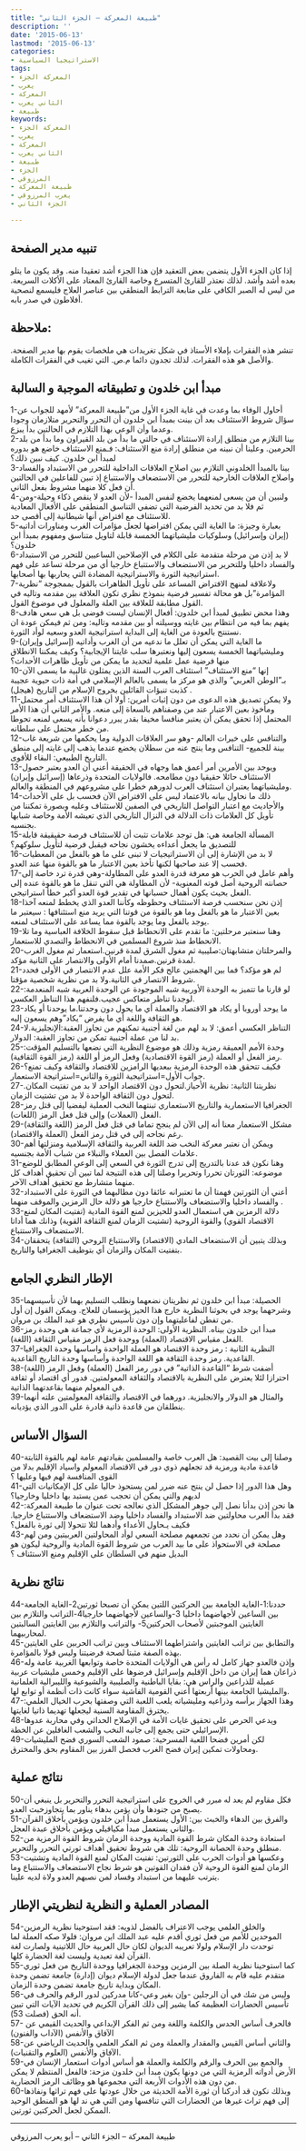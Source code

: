 ```yaml
---
title: "طبيعة المعركة – الجزء الثاني"
description: ''
date: '2015-06-13'
lastmod: '2015-06-13'
categories:
- الاستراتيجيا السياسية
tags:
- المعركة الجزء
- يعرب
- المعركة
- الثاني يعرب
- طبيعة
keywords:
- المعركة الجزء
- يعرب
- المعركة
- الثاني يعرب
- طبيعة
- الجزء
- المرزوقي
- طبيعة المعركة
- يعرب المرزوقي
- الجزء الثاني

---
```

## **تنبيه مدير الصفحة**

إذا كان الجزء الأول يتضمن بعض التعقيد فإن هذا الجزء أشد تعقيدا منه. وقد يكون ما يتلو بعده أشد وأشد. لذلك نعتذر للقارئ المتسرع وخاصة القارئ المعتاد على الأكلات السريعة. من ليس له الصبر الكافي على متابعة الترابط المنطقي بين عناصر العلاج فليسمع لنصحية أفلاطون في صدر بابه.

## **ملاحظة:**

تنشر هذه الفقرات بإملاء الأستاذ في شكل تغريدات هي ملخصات يقوم بها مدير الصفحة. والأصل هو هذه الفقرات. لذلك تجدون دائما م.ص. التي تغيب في الفقرات الكاملة.

## **مبدأ ابن خلدون و تطبيقاته الموجبة و السالبة**

1-أحاول الوفاء بما وعدت في غاية الجزء الأول من”طبيعة المعركة” لأمهد للجواب عن سؤال شروط الاستئناف بعد أن بينت بمبدأ ابن خلدون أن التحرر والتحرير متلازمان وجودا وعدما وأن الوعي بهذا التلازم في الحالتين بدأ يبزع.  
2-بينا التلازم من منطلق إرادة الاستئناف في حالتي ما بدأ من بلد القيراون وما بدأ من بلد الحرمين. وعلينا أن نبينه من منطلق إرادة منع الاستئناف: فـمنع الاستئناف خاضع هو بدوره لمبدأ ابن خلدون. كيف نبين ذلك؟  
3-بينا بالمبدأ الخلدوني التلازم بين اصلاح العلاقات الداخلية للتحرر من الاستبداد والفساد واصلاح العلاقات الخارحية للتحرر من الاستضعاف والاستتباع إذ تبين للفاعلين في الحالتين أن فعل كلا منهما مشروط بفعل الثاني.  
4-ولنبين أن من يسعى لمنعهما يخضع لنفس المبدأ -لأن العدو لا ينقص ذكاء وحيلة-ومن ثم فلا بد من تحديد الفرضية التي تضفي التناسق المنطقي على الأفعال المعادية للاستئناف مع افتراض أنها شيطانية إلى أقصى حد.  
5-بعبارة وجيزة: ما الغاية التي يمكن افتراضها لجعل مؤامرات الغرب ومناورات أداتيه (إيران وإسرائيل) وسلوكيات مليشياتهما الخمسة قابلة لتاويل متناسق ومفهوم بمبدأ ابن خلدون؟  
6-لا بد إذن من مرحلة متقدمة على الكلام في الإصلاحين الساعيين للتحرر من الاستبداد والفساد داخليا وللتحرير من الاستضعاف والاستتباع خارجيا أي من مرحلة تساعد على فهم استراتيجية الثورة والاستراتيجية المضادة التي يحاربها بها أصحابها.  
7-ولاعلاقة لمنهج الافتراض المساعد على تأويل الظاهرات بالقول بممجوجة “نظرية المؤامرة”بل هو محالة تفسير فرضية بنموذج نظري تكون العلاقة بين مقدمه وتاليه في القول مطابقة للعلاقة بين العلة والمعلول في موضوع القول.  
8-وهذا محض تطبيق لمبدأ ابن خلدون: أفعال الإنسان ليست فوضى بل هي سعي هادف يفهم بما فيه من انتظام بين غايته ووسيلته أو بين مقدمه وتاليه: ومن ثم فيمكن عودة ان نستنتج بالعودة من الغاية إلى البداية استراتيجية العدو وسعيه لوأد الثورة.  
9-ما الغاية التي يمكن أن تعلل ما ندعيه من أن الغرب وأداتيه (إسرائيل وإيران) ومليشياتهما الخمسة يسعون إليها ونعتبرها سلب غايتنا الإيجابية؟ وكيف يمكننا الانطلاق منها فرضية عمل علمية لتحديد ما يمكن من تأويل ظاهرات الأحداث؟  
10-إنها “منع الاستئناف” استئناف العرب السنة الذين يمثلون غالبية ما يسمى الآن بـ”الوطن العربي” والذي هو مركز ما يسمى بالعالم الإسلامي في أمة ذات حيوية عجيبة كذبت تنبؤات القائلين بخروج الإسلام من التاريخ (هيجل) .  
11-ولا يمكن تصديق هذه الدعوى من دون إثبات أمرين: أولا أن هذا الاستئناف أمر محتمل ومأخوذ بعين الاعتبار عند من وصفناهم بالسعاة إلى منعه. والأمر الثاني أن هذا الأمر المحتمل إذا تحقق يمكن أن يعتبر منافسا مخيفا بقدر يبرر دعوانا بأنه يسعى لمنعه تحوطا من خطر محتمل على سلطانه.  
12-والتنافس على خيرات العالم -وهو سر العلاقات الدولية وما يحكمها من شريعة غاب بينة للجميع- التنافس وما ينتج عنه من سطلان يخضع عندما يذهب إلى غايته إلى منطق التاريخ الطبيعي: البقاء للأقوى.  
13-ويوحد بين الأمرين أمر أعمق هما وجهاه في الحقيقة أعني أن العدو يعتبر حصول الاستئناف حائلا حقيقيا دون مطامحه. فالولايات المتحدة وذرعاها (إسرائيل وإيران) ومليشياتهما يعتبران استئناف العرب لدورهم خطرا على مشروعهم في المنطقة والعالم.  
14-ذلك ما نحاول بيانه بالاعتماد ليس على الافتراض الآن فحسب بل على الأحداث والأحاديث مع اعتبار التواصل التاريخي في الصفين للاستئناف وعليه وبصورة تمكننا من تأويل كل العلامات ذات الدلالة في النزال التاريخي الذي تعيشه الأمة وخاصة شبابها بجنسيه.  
15-المسألة الجامعة هي: هل توجد علامات تثبت أن للاستئناف فرصة حقيقيقة قابلة للتصديق ما يجعل أعداءه يخشون نجاحه فيقبل فرضية لتأويل سلوكهم؟  
16-لا بد من الإشارة إلى أن الاستراتيجيات لا تبنى على ما هو بالفعل من المعطيات فحسب إلا عند صاحبها لكنها تأخذ بعين الاعتبار ما هو بالقوة منها عند العدو.  
17-وأهم عامل في الحرب هو معرفة قدرة العدو على المطاولة-وهي قدرة ترد خاصة إلى حصانته الروحية أصل قوته المعنوية- لأن المطاولة هي التي تنقل ما هو بالقوة عنده إلى الفعل بحيث يكون أهمال حسبانها في تقدير قوة العدو أكبر خطأ استراتيجي.  
18-إذن نحن سنحسب فرصة الاستئناف وحظوظه وكأننا العدو الذي يخطط لمنعه آخذا بعين الاعتبار ما هو بالفعل وما هو بالقوة من قوتنا التي يريد منع استئنافها : سيعتبر ما يوجد بالفعل وما يوجد بالقوة مما يساعد على الاستئناف لمنعه.  
19-وهنا سنعتبر مرحلتين: ما تقدم على الانحطاط قبل سقوط الخلافة العباسية وما تلا الانحطاط منذ شروع المسلمين في الانحطاط والتصدي للاستعمار.  
20-والمرحلتان متشابهتان:صليبية ثم مغول الشرق لمدة قرنين.استعمار ثم مغول الغرب لمدة قرنين.صمدنا أمام الأولى والانتصار على الثانية مؤكد.  
21-لم هو مؤكد؟ فما بين الهجمتين عالج فكر الأمة علل عدم الانتصار في الأولى فحدد شروط الانتصار في الثانية.ولا بد من نظرية شخصية مؤقتا.  
22-لو قارنا ما تتميز به الوحدة الأوربية شبه الموجودة عن الوحدة العربية شبه المنعدمة: لوجدنا تناظر متعاكس عجيب.فلنفهم هذا التناظر العكسي.  
23-ما يوحد أوروبا أو يكاد هو الاقتصاد والعملة أي ما يحول دون وحدتنا.ما يوحدنا أو يكاد هو الثقافة واللغة أي ما يفرض “يكاد”وهم يسعون إليه.  
24-التناظر العكسي أعمق: لا بد لهم من لغة أجنبية تمكنهم من تجاوز العقبة:الإنجليزية.لا بد لنا من عملة أجنبية تمكن من تجاوز العقبة: الدولار.  
25-وحدة الأمم العميقة رمزية وذلك هو موضوع النظرية التي نضعها بالتسليم المؤقت: رمز الفعل أو العملة (رمز القوة الاقتصادية) وفعل الرمز أو اللغة (رمز القوة الثقافية).  
26-فكيف تتحقق هذه الوحدة الرمزية ببعديها الرامزين للاقتصاد والثقافة وكيف تمنع؟ جواب الأول=استراتيجية الثورة والثاني=استراتيجة الاستعمار.  
27-نظريتنا الثانية: نظرية الأحياز.لتحول دون الاقتصاد الواحد لا بد من تفتيت المكان. لتحول دون الثقافة الواحدة لا بد من تشتيت الزمان.  
28-الجغرافيا الاستعمارية والتاريخ الاستعماري تبنتهما النخب العملية ليفضيا إلى قتل رمز الفعل (العملات) وإلى قتل فعل الرمز (اللغات).  
29-مشكل الاستعمار معنا أنه إلى الآن لم ينجح تماما في قتل فعل الرمز (اللغة والثقافة) رغم نجاحه إلى في قتل رمز الفعل (العملة والاقتصاد).  
30-ويمكن أن نعتبر معركة النخب ضد اللغة العربية والثقافة الإسلامية ومنزلتها أهم علامات الفصل بين العملاء والنبلاء من شباب الأمة بجنسيه.  
31-وهنا نكون قد عدنا بالتدريج إلى تدرج الثورة في السعي إلى الوعي المطابق للوضع موضوعه: الثورتان تحررا وتحريرا وصلتا إلى هذه النتيجة لما تبين أن تحقيق أهداف كل منهما متشارط مع تحقيق أهداف الآخر.  
32-أعني أن الثورتين فهمتا أن ما تعتبرانه عائقا دون مطالبهما في الثورة على الاستبداد والفساد داخليا والاستضعاف والاستتباع خارجيا هو دلالة حال الرمزين والموقف منهما .  
33-دلالة الرمزين هي استعمال العدو للحيزين لمنع القوة المادية (تفتيت المكان لمنع الاقتصاد القوي) والقوة الروحية (تشتيت الزمان لمنع الثقافة القوية) وذانك هما أداتا الاستضعاف والاستتباع.  
34-وبذلك يتبين أن الاستضعاف المادي (الاقتصاد) والاستتباع الروحي (الثقافة) يتحققان بتفتيت المكان والزمان أي بتوظيف الجغرافيا والتاريخ.

## **الإطار النظري الجامع**

35-الحصيلة: مبدأ ابن خلدون ثم نظريتان نضعهما ونطلب التسليم بهما لأن تأسيسهما وشرحهما يوجد في بحوثنا النظرية خارج هذا الحيز يؤسسان للعلاج. ويمكن القول إن أول من تفطن لفاعليتهما وإن دون تأسيس نظري هو عبد الملك بن مروان.  
36-مبدأ ابن خلدون بيناه. النظرية الأولى: الوحدة الرمزية لأي جماعة هي وحدة رمز الفعل مقياس الاقتصاد (العملة) ووحدة فعل الرمز مقياس الثقافة (اللغة).  
37-النظرية الثانية : رمز وحدة الاقتصاد هو العملة الواحدة واساسها وحدة الجغرافيا القاعدية. رمز وحدة الثقافة هو اللغة الواحدة وأساسها وحدة التاريخ القاعدية.  
38-أضفت شرط “القاعدة الذاتية” في دور رمز الفعل (العملة) وفعل الرمز (اللغة) احترازا لئلا يعترض على النظرية بالاقتصاد والثقافة المعولمتين. فدور أي اقتصاد أو ثقافة في المعولم منهما بقاعدتهما الذاتية.  
39-والمثال هو الدولار والانجليزية. دورهما في الاقتصاد والثقافة المعولمتين علته أنهما ينطلقان من قاعدة ذاتية قادرة على الدور الذي يؤديانه.

## **السؤال الأساس**

40-وصلنا إلى بيت القصيد: هل العرب خاصة والمسلمين بقيادتهم عامة لهم بالقوة الثابتة قاعدة مادية ورمزية قد تجعلهم ذوي دور في الاقتصاد المعولم واسياد الإقليم بدلا من القوى المنافسة لهم فيها وعليها ؟  
41-وهل هذا الدور إذا حصل لن ينتج عنه ضرر لمن يستحوذ حاليا على كل الإمكانيات التي لديهم والتي يمكن أن تحجب عمن يستبد بها داخليا وخارجيا؟  
42-ها نحن إذن بدأنا نصل إلى جوهر المشكل الذي نعالجه تحت عنوان ما طبيعة المعركة: فقد بدأ العرب محاولتين ضد الاستبداد والفساد داخليا وضد الاستضعاف والاستتباع خارجيا. فكيف يـحاول الأعداء وأدهما لئلا تتحولا إلى ثورة بالفعل؟  
43-وهل يمكن أن نحدد من تجمعهم مصلحة السعي لوأد المحاولتين العربيتين ومن لهم مصلحة في الاستحواذ على ما بيد العرب من شروط القوة المادية والروحية ليكون هو البديل منهم في السلطان على الإقليم ومنع الاستئناف ؟

## **نتائج نظرية**

44-حددنا:1-الغاية الجامعة بين الحركتين اللتين يمكن أن تصبحا ثورتين2-الغاية الجامعة بين الساعين لأجهاضهما داخليا 3-والساعين لأجهاضهما خارجيا4-التراتب والتلازم بين الغايتين الموجبتين لأصحاب الحركتين5- والتراتب والتلازم بين الغايتين السالبتين لمحاربيهما.  
45-والتطابق بين تراتب الغايتين واشتراطهما الاستئناف وبين تراتب الحربين على الغايتين بهذه الصفة مثبتا لصحة فرضيتنا وليس قولا بالمؤامرة.  
46-وإذن فالعدو جهاز كامل له رأس هي الولايات المتحدة خاصة وتوابعها الغربية عامة وله ذراعان هما إيران من داخل الإقليم وإسرائيل فرضوها على الإقليم وخمس مليشيات عربية عميلة للذراعين والراس هي: بقايا الباطنية والصليبية والشيوعية والليبرالية العلمانية والمليشيا الجامعة بينها أربعتها أعني القومية الفاشية سواء كانت ذات أنظمة أو توابع لها.  
47-وهذا الجهاز برأسه وذراعيه ومليشياته يلعب اللعبة التي وصفتها بحرب الخيال العلمي: يخترق المقاومة السنية ليجعلها تهديما ذاتيا لغايتها.  
48-ويدعي الحرص على تحقيق غايات الأمة في الإصلاح الحداثي وفي محاربة عدوها الإسرائيلي حتى يجمع إلى جانبه النخب والشعب الغافلين عن الخطة.  
49-لكن أمرين فضحا اللعبة المسرحية: صمود الشعب السوري فضح المليشيات ومحاولات تمكين إيران فضح الغرب فحصل الفرز بين المقاوم بحق والمخترق.

## **نتائج عملية**

50-فكل مقاوم لم يعد له مبرر في الخروج على استراتيجية التحرر والتحرير بل ينبغي أن يصبح من جنودها وأن يؤمن بدهاء يناور بما يتجاوزخبث العدو.  
51-والفرق بين الدهاء والخبث بين: الأول يستعمل مبدأ ابن خلدون ويؤمن بأخلاق القرآن والثاني يستعمل مبدأ مكيافيلي ويؤمن بأخلاق عبدة العجل.  
52-استعادة وحدة المكان شرط القوة المادية ووحدة الزمان شروط القوة الرمزية من منطلق وحدة الحصانة الروحية: تلك هي شروط تحقيق أهداف ثورتي التحرر والتحرير.  
53-وعكسها هو أدوات الحرب على الثورتين: تفتيت المكان لمنع القوة المادية وتشتيت الزمان لمنع القوة الروحية لأن فقدان القوتين هو شرط نجاح الاستضعاف والاستتباع وما يترتب عليهما من استبداد وفساد لمن نصبهم العدو ولاة لديه علينا.

## **المصادر العملية و النظرية لنظريتي الإطار**

54-والخلق العلمي يوجب الاعتراف بالفضل لذويه: فقد استوحينا نظرية الرمزين الموحدين للأمم من فعل ثوري أقدم عليه عبد الملك ابن مروان: فلولا صكه العملة لما توحدت دار الإسلام ولولا تعريبه الديوان لكان حال العربية حال اللاتينية ولصارت لغة القرآن لغة تعبدية وليست لغة الحضارة كلها.  
55-كما استوحينا نظرية الصلة بين الرمزين ووحدة الجغرافيا ووحدة التاريخ من فعل ثوري متقدم عليه قام به الفاروق عندما جعل لدولة الإسلام ديوان (إدارة) جامعة تضمن وحدة المكان وبداية تاريخ جامعة تضمن وحدة الزمان.  
56-وليس من شك في أن الرجلين -وإن بغير وعي-كانا مدركين لدور الرقم والحرف في تأسيس الحضارات العظيمة كما يشير إلى ذلك القرآن الكريم في تحديد الآيات التي تبين أنه الحق (فصلت 53).  
57- فالحرف أساس الحدس والكلمة واللغة ومن ثم الفكر الإبداعي والحديث القيمي عن الآفاق والأنفس (الآداب والفنون)  
58-والثاني أساس القيس والمقدار والعملة ومن ثم الفكر العلمي والحديث الرياضي عن الآفاق والأنفس (العلوم والتقنيات).  
59-والجمع بين الحرف والرقم والكلمة والعملة هو أساس أدوات استعمار الإنسان في الأرض أدواته الرمزية التي من دونها يكون مبدأ ابن خلدون مزحة: فالفعل المنتظم لا يمكن من دون هذه الأدوات الأربعة التي مجموعها هو وظائف الرمز الحضارية.  
60-وبذلك نكون قد أدركنا أن ثورة الأمة الحديثة من خلال عودتها على فهم تراثها ونفاذها إلى فهم تراث غيرها من الحضارات التي تنافسها ومن التي هي ند لها هو المنطق الوحيد الممكن لجعل الحركتين ثورتين.

---

طبيعة المعركة – الجزء الثاني – أبو يعرب المرزوقي

###
